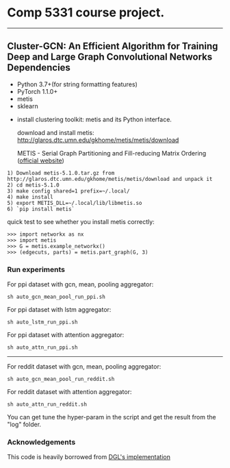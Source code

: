 
# Comp 5331 course project.

------------
Cluster-GCN: An Efficient Algorithm for Training Deep and Large Graph Convolutional Networks
Dependencies
------------
- Python 3.7+(for string formatting features)
- PyTorch 1.1.0+
- metis
- sklearn


* install clustering toolkit: metis and its Python interface.

  download and install metis: http://glaros.dtc.umn.edu/gkhome/metis/metis/download

  METIS - Serial Graph Partitioning and Fill-reducing Matrix Ordering ([official website](http://glaros.dtc.umn.edu/gkhome/metis/metis/overview))

```
1) Download metis-5.1.0.tar.gz from http://glaros.dtc.umn.edu/gkhome/metis/metis/download and unpack it
2) cd metis-5.1.0
3) make config shared=1 prefix=~/.local/
4) make install
5) export METIS_DLL=~/.local/lib/libmetis.so
6) `pip install metis`
```

quick test to see whether you install metis correctly:

```
>>> import networkx as nx
>>> import metis
>>> G = metis.example_networkx()
>>> (edgecuts, parts) = metis.part_graph(G, 3)
```


### Run experiments
For ppi dataset with gcn, mean, pooling aggregator:
```
sh auto_gcn_mean_pool_run_ppi.sh
```
For ppi dataset with lstm aggregator:
```
sh auto_lstm_run_ppi.sh
```

For ppi dataset with attention aggregator:
```
sh auto_attn_run_ppi.sh 
```

-------------------

For reddit dataset with gcn, mean, pooling aggregator:
```
sh auto_gcn_mean_pool_run_reddit.sh
```


For reddit dataset with attention aggregator:
```
sh auto_attn_run_reddit.sh 
```

You can get tune the hyper-param in the script and get the result from the "log" folder.

### Acknowledgements
This code is heavily borrowed from [DGL's implementation](https://github.com/dmlc/dgl/tree/master/examples/pytorch/cluster_gcn)
